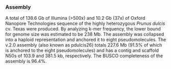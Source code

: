 ### Assembly

A total of 138.6 Gb of Illumina (\>500x) and 10.2 Gb (37x) of Oxford
Nanopore Technologies sequence of the highly heterozygous *Prunus
dulcis* cv. Texas were produced. By analyzing k-mer frequency, the lower
bound for genome size was estimated to be 238 Mb. The assembly was
collapsed into a haploid representation and anchored it to eight
pseudomolecules. The v.2.0 assembly (also known as pdulcis26) totals
227.6 Mb (91.5% of which is anchored to the eight pseudomolecules) and
has a contig and scaffold N50s of 103.9 and 381.5 kb, respectively. The
BUSCO completeness of the assembly is 96.4%.
